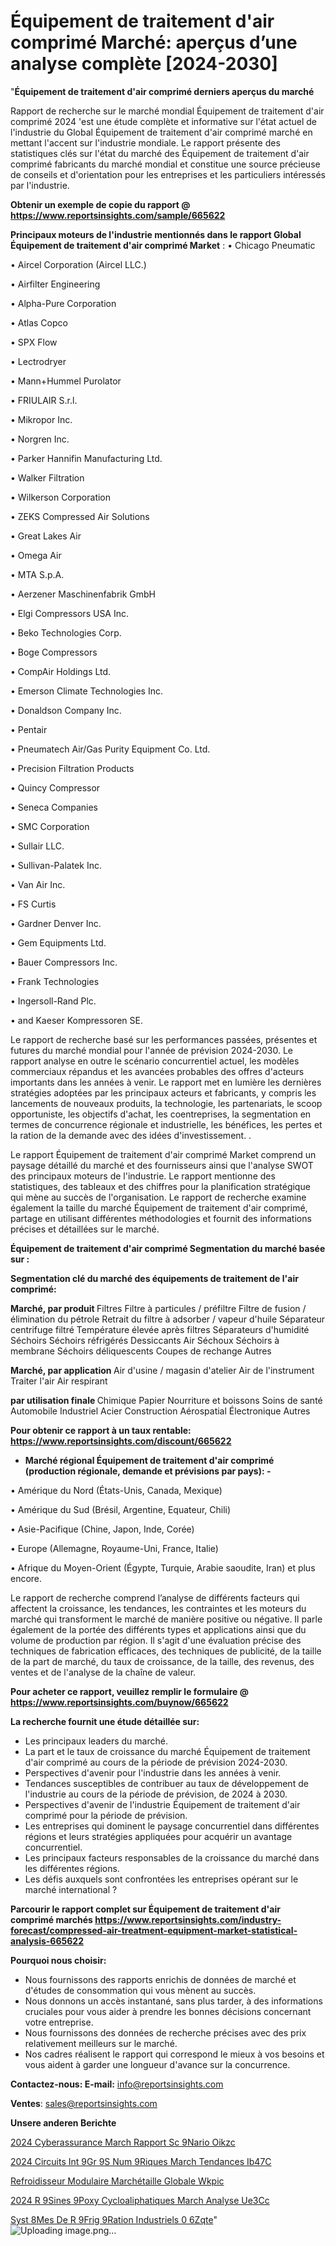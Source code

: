 # Équipement de traitement d'air comprimé Marché: aperçus d’une analyse complète [2024-2030]

"<strong>Équipement de traitement d'air comprimé derniers aperçus du marché</strong>

Rapport de recherche sur le marché mondial Équipement de traitement d'air comprimé 2024 'est une étude complète et informative sur l'état actuel de l'industrie du Global Équipement de traitement d'air comprimé marché en mettant l'accent sur l'industrie mondiale. Le rapport présente des statistiques clés sur l'état du marché des Équipement de traitement d'air comprimé fabricants du marché mondial et constitue une source précieuse de conseils et d'orientation pour les entreprises et les particuliers intéressés par l'industrie.

<strong>Obtenir un exemple de copie du rapport @ <a href=https://www.reportsinsights.com/sample/665622>https://www.reportsinsights.com/sample/665622</a></strong>

<strong>Principaux moteurs de l'industrie mentionnés dans le rapport Global Équipement de traitement d'air comprimé Market</strong> :
• Chicago Pneumatic

• Aircel Corporation (Aircel LLC.)

• Airfilter Engineering

• Alpha-Pure Corporation

• Atlas Copco

• SPX Flow

• Lectrodryer

• Mann+Hummel Purolator

• FRIULAIR S.r.l.

• Mikropor Inc.

• Norgren Inc.

• Parker Hannifin Manufacturing Ltd.

• Walker Filtration

• Wilkerson Corporation

• ZEKS Compressed Air Solutions

• Great Lakes Air

• Omega Air

• MTA S.p.A.

•  Aerzener Maschinenfabrik GmbH

• Elgi Compressors USA Inc.

• Beko Technologies Corp.

• Boge Compressors

• CompAir Holdings Ltd.

• Emerson Climate Technologies Inc.

• Donaldson Company Inc.

• Pentair

• Pneumatech Air/Gas Purity Equipment Co. Ltd.

• Precision Filtration Products

• Quincy Compressor

• Seneca Companies

• SMC Corporation

• Sullair LLC.

• Sullivan-Palatek Inc.

• Van Air Inc.

• FS Curtis

• Gardner Denver Inc.

• Gem Equipments Ltd.

• Bauer Compressors Inc.

• Frank Technologies

• Ingersoll-Rand Plc.

• and Kaeser Kompressoren SE.

Le rapport de recherche basé sur les performances passées, présentes et futures du marché mondial pour l'année de prévision 2024-2030. Le rapport analyse en outre le scénario concurrentiel actuel, les modèles commerciaux répandus et les avancées probables des offres d'acteurs importants dans les années à venir. Le rapport met en lumière les dernières stratégies adoptées par les principaux acteurs et fabricants, y compris les lancements de nouveaux produits, la technologie, les partenariats, le scoop opportuniste, les objectifs d'achat, les coentreprises, la segmentation en termes de concurrence régionale et industrielle, les bénéfices, les pertes et la ration de la demande avec des idées d'investissement. .

Le rapport Équipement de traitement d'air comprimé Market comprend un paysage détaillé du marché et des fournisseurs ainsi que l'analyse SWOT des principaux moteurs de l'industrie. Le rapport mentionne des statistiques, des tableaux et des chiffres pour la planification stratégique qui mène au succès de l'organisation. Le rapport de recherche examine également la taille du marché Équipement de traitement d'air comprimé, partage en utilisant différentes méthodologies et fournit des informations précises et détaillées sur le marché.

<strong>Équipement de traitement d'air comprimé Segmentation du marché basée sur :</strong>

<strong> Segmentation clé du marché des équipements de traitement de l'air comprimé: </strong>

<strong> Marché, par produit </strong>
Filtres
Filtre à particules / préfiltre
Filtre de fusion / élimination du pétrole
Retrait du filtre à adsorber / vapeur d'huile
Séparateur centrifuge filtré
Température élevée après filtres
Séparateurs d'humidité
Séchoirs
Séchoirs réfrigérés
Dessiccants Air Séchoux
Séchoirs à membrane
Séchoirs déliquescents
Coupes de rechange
Autres

<strong> Marché, par application </strong>
Air d'usine / magasin d'atelier
Air de l'instrument
Traiter l'air
Air respirant

<strong> par utilisation finale </strong>
Chimique
Papier
Nourriture et boissons
Soins de santé
Automobile
Industriel
Acier
Construction
Aérospatial
Électronique
Autres

<strong>Pour obtenir ce rapport à un taux rentable: <a href=https://www.reportsinsights.com/discount/665622>https://www.reportsinsights.com/discount/665622</a></strong>
<ul>
  <li><strong>Marché régional Équipement de traitement d'air comprimé (production régionale, demande et prévisions par pays): -</strong></li>
</ul>
• Amérique du Nord (États-Unis, Canada, Mexique)

• Amérique du Sud (Brésil, Argentine, Equateur, Chili)

• Asie-Pacifique (Chine, Japon, Inde, Corée)

• Europe (Allemagne, Royaume-Uni, France, Italie)

• Afrique du Moyen-Orient (Égypte, Turquie, Arabie saoudite, Iran) et plus encore.

Le rapport de recherche comprend l’analyse de différents facteurs qui affectent la croissance, les tendances, les contraintes et les moteurs du marché qui transforment le marché de manière positive ou négative. Il parle également de la portée des différents types et applications ainsi que du volume de production par région. Il s'agit d'une évaluation précise des techniques de fabrication efficaces, des techniques de publicité, de la taille de la part de marché, du taux de croissance, de la taille, des revenus, des ventes et de l'analyse de la chaîne de valeur.

<strong>Pour acheter ce rapport, veuillez remplir le formulaire @   <a href=https://www.reportsinsights.com/buynow/665622>https://www.reportsinsights.com/buynow/665622</a></strong>

<strong>La recherche fournit une étude détaillée sur:</strong>
<ul>
  <li>Les principaux leaders du marché.</li>
  <li>La part et le taux de croissance du marché Équipement de traitement d'air comprimé au cours de la période de prévision 2024-2030.</li>
  <li>Perspectives d'avenir pour l'industrie dans les années à venir.</li>
  <li>Tendances susceptibles de contribuer au taux de développement de l'industrie au cours de la période de prévision, de 2024 à 2030.</li>
  <li>Perspectives d'avenir de l'industrie Équipement de traitement d'air comprimé pour la période de prévision.</li>
  <li>Les entreprises qui dominent le paysage concurrentiel dans différentes régions et leurs stratégies appliquées pour acquérir un avantage concurrentiel.</li>
  <li>Les principaux facteurs responsables de la croissance du marché dans les différentes régions.</li>
  <li>Les défis auxquels sont confrontées les entreprises opérant sur le marché international ?</li>
</ul>

<strong>Parcourir le rapport complet sur Équipement de traitement d'air comprimé marchés <a href=https://www.reportsinsights.com/industry-forecast/compressed-air-treatment-equipment-market-statistical-analysis-665622>https://www.reportsinsights.com/industry-forecast/compressed-air-treatment-equipment-market-statistical-analysis-665622</a></strong>

<strong>Pourquoi nous choisir:</strong>
<ul>
  <li>Nous fournissons des rapports enrichis de données de marché et d'études de consommation qui vous mènent au succès.</li>
  <li>Nous donnons un accès instantané, sans plus tarder, à des informations cruciales pour vous aider à prendre les bonnes décisions concernant votre entreprise.</li>
  <li>Nous fournissons des données de recherche précises avec des prix relativement meilleurs sur le marché.</li>
  <li>Nos cadres réalisent le rapport qui correspond le mieux à vos besoins et vous aident à garder une longueur d'avance sur la concurrence.</li>
</ul>
<strong>Contactez-nous:
</strong><strong>E-mail:</strong> <a href=mailto:info@reportsinsights.com>info@reportsinsights.com</a>

<strong>Ventes</strong>: <a href=mailto:sales@reportsinsights.com>sales@reportsinsights.com</a>

<strong>Unsere anderen Berichte</strong>

<a href=https://www.linkedin.com/pulse/2024-cyberassurance-march%C3%A9-rapport-sc%C3%A9nario-oikzc/>2024 Cyberassurance March Rapport Sc 9Nario Oikzc</a>

<a href=https://www.linkedin.com/pulse/2024-circuits-int%C3%A9gr%C3%A9s-num%C3%A9riques-march%C3%A9-tendances-ib47c/>2024 Circuits Int 9Gr 9S Num 9Riques March Tendances Ib47C</a>

<a href=https://www.linkedin.com/pulse/refroidisseur-modulaire-marchétaille-globale-wkpic/>Refroidisseur Modulaire Marchétaille Globale Wkpic</a>

<a href=https://www.linkedin.com/pulse/2024-r%C3%A9sines-%C3%A9poxy-cycloaliphatiques-march%C3%A9-analyse-ue3cc/>2024 R 9Sines  9Poxy Cycloaliphatiques March Analyse Ue3Cc</a>

<a href=https://www.linkedin.com/pulse/syst%C3%A8mes-de-r%C3%A9frig%C3%A9ration-industriels-%C3%A0-6zqte/>Syst 8Mes De R 9Frig 9Ration Industriels  0 6Zqte</a>"
![Uploading image.png…]()

